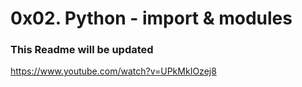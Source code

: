<h1>0x02. Python - import & modules</h1>


<h3>This Readme will be updated</h3>

https://www.youtube.com/watch?v=UPkMkIOzej8
